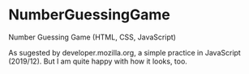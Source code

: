 # NumberGuessingGame

Number Guessing Game (HTML, CSS, JavaScript)


As sugested by developer.mozilla.org, a simple practice in JavaScript (2019/12).
But I am quite happy with how it looks, too.
